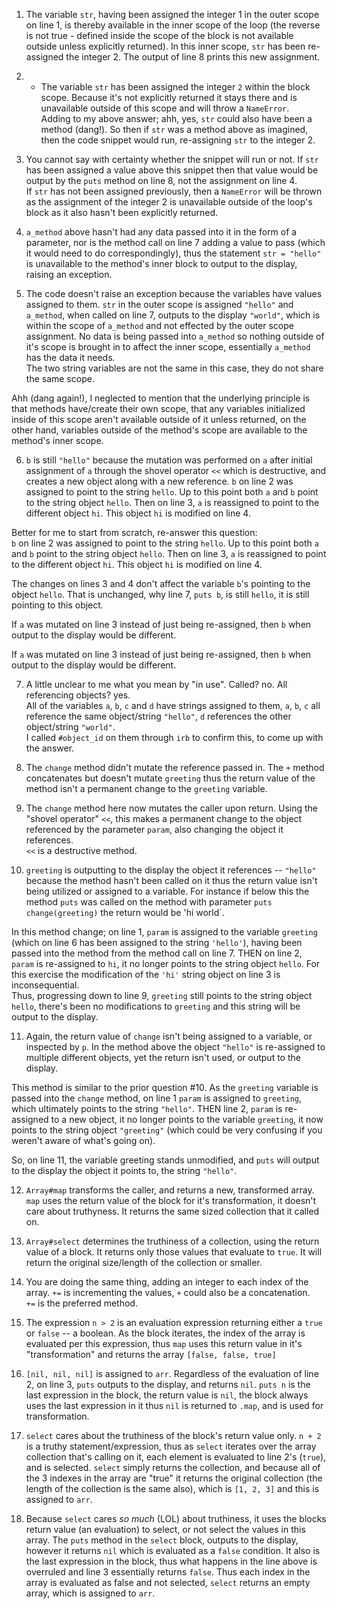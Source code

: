 1. The variable `str`, having been assigned the integer 1 in the outer scope on line 1, is thereby available in the inner scope of the loop (the reverse is not true - defined inside the scope of the block is not available outside unless explicitly returned). In this inner scope, `str` has been re-assigned the integer 2. The output of line 8 prints this new assignment.

2. * The variable `str` has been assigned the integer `2` within the block scope. Because it's not explicitly returned it stays there and is unavailable outside of this scope and will throw a `NameError`.  
Adding to my above answer; ahh, yes, `str` could also have been a method (dang!).  So then if `str` was a method above as imagined, then the code snippet would run, re-assigning `str` to the integer 2.  

3. You cannot say with certainty whether the snippet will run or not. If `str` has been assigned a value above this snippet then that value would be output by the `puts` method on line 8, not the assignment on line 4.  
If `str` has not been assigned previously, then a `NameError` will be thrown as the assignment of the integer 2 is unavailable outside of the loop's block as it also hasn't been explicitly returned.  

4. `a_method` above hasn't had any data passed into it in the form of a parameter, nor is the method call on line 7 adding a value to pass (which it would need to do correspondingly), thus the statement `str = "hello"` is unavailable to the method's inner block to output to the display, raising an exception.  

5. The code doesn't raise an exception because the variables have values assigned to them. `str` in the outer scope is assigned `"hello"` and `a_method`, when called on line 7, outputs to the display `"world"`, which is within the scope of `a_method` and not effected by the outer scope assignment.  No data is being passed into `a_method` so nothing outside of it's scope is brought in to affect the inner scope, essentially `a_method` has the data it needs.  
The two string variables are not the same in this case, they do not share the same scope.  

Ahh (dang again!), I neglected to mention that the underlying principle is that methods have/create their own scope, that any variables initialized inside of this scope aren't available outside of it unless returned, on the other hand, variables outside of the method's scope are available to the method's inner scope.
  
6. `b` is still `"hello"` because the mutation was performed on `a` after initial assignment of `a` through the shovel operator `<<` which is destructive, and creates a new object along with a new reference. 
`b` on line 2 was assigned to point to the string `hello`. Up to this point both `a` and `b` point to the string object `hello`. Then on line 3, `a` is reassigned to point to the different object `hi`. This object `hi` is modified on line 4.   

Better for me to start from scratch, re-answer this question:  
`b` on line 2 was assigned to point to the string `hello`. Up to this point both `a` and `b` point to the string object `hello`. Then on line 3, `a` is reassigned to point to the different object `hi`. This object `hi` is modified on line 4.   

The changes on lines 3 and 4 don't affect the variable `b`'s pointing to the object `hello`. That is unchanged, why line 7, `puts b`, is still `hello`, it is still pointing to this object.  

If `a` was mutated on line 3 instead of just being re-assigned, then `b` when output to the display would be different.

If `a` was mutated on line 3 instead of just being re-assigned, then `b` when output to the display would be different.  

7. A little unclear to me what you mean by "in use". Called? no.  All referencing objects? yes.  
All of the variables `a`, `b`, `c` and `d` have strings assigned to them,  `a`, `b`, `c`  all reference the same object/string `"hello"`, `d` references the other object/string `"world"`.  
I called `#object_id` on them through `irb` to confirm this, to come up with the answer.  

8. The `change` method didn't mutate the reference passed in. The `+` method concatenates but doesn't mutate `greeting` thus the return value of the method isn't a permanent change to the `greeting` variable.  

9. The `change` method here now mutates the caller upon return. Using the "shovel operator" `<<`, this makes a permanent change to the object referenced by the parameter `param`, also changing the object it references.  
`<<` is a destructive method.  

10. `greeting` is outputting to the display the object it references -- `"hello"` because the method hasn't been called on it thus the return value isn't being utilized or assigned to a variable.  For instance if below this the method `puts` was called on the method with parameter `puts change(greeting)` the return would be 'hi world`.  

In this method change; on line 1, `param` is assigned to the variable `greeting` (which on line 6 has been assigned to the string `'hello'`), having been passed into the method from the method call on line 7. THEN on line 2, `param` is re-assigned to `hi`, it no longer points to the string object `hello`. For this exercise the modification of the `'hi'` string object on line 3 is inconsequential.  
Thus, progressing down to line 9, `greeting` still points to the string object `hello`, there's been no modifications to `greeting` and this string will be output to the display.

11. Again, the return value of `change` isn't being assigned to a variable, or inspected by `p`. In the method above the object `"hello"` is re-assigned to multiple different objects, yet the return isn't used, or output to the display.  

This method is similar to the prior question #10. As the `greeting` variable is passed into the `change` method, on line 1 `param` is assigned to `greeting`, which ultimately points to the string `"hello"`. THEN line 2, `param` is re-assigned to a new object, it no longer points to the variable `greeting`,  it now points to the string object `"greeting"` (which could be very confusing if you weren't aware of what's going on).  
  
So, on line 11, the variable greeting stands unmodified, and `puts` will output to the display the object it points to, the string `"hello"`.

12. `Array#map` transforms the caller, and returns a new, transformed array. `map` uses the return value of the block for it's  transformation, it doesn't care about truthyness. It returns the same sized collection that it called on.  
13. `Array#select` determines the truthiness of a collection, using the return value of a block. It returns only those values that evaluate to `true`. It will return the original size/length of the collection or smaller.  
  
14. You are doing the same thing, adding an integer to each index of the array. `+=` is incrementing the values, `+` could also be a concatenation.  
`+=` is the preferred method.  

15. The expression `n > 2` is an evaluation expression returning either a `true` or `false` -- a boolean. As the block iterates, the index of the array is evaluated per this expression, thus `map` uses this return value in it's "transformation" and returns the array `[false, false, true]`  
  
16. `[nil, nil, nil]` is assigned to `arr`.  Regardless of the evaluation of line 2, on line 3, `puts` outputs to the display, and returns `nil`. `puts n` is the last expression in the block, the return value is `nil`, the block always uses the last expression in it thus `nil` is returned to `.map`, and is used for transformation.  

17. `select` cares about the truthiness of the block's return value only. `n + 2` is a truthy statement/expression, thus as `select` iterates over the array collection that's calling on it, each element is evaluated to line 2's (`true`), and is selected. `select` simply returns the collection, and because all of the 3 indexes in the array are "true" it returns the original collection (the length of the collection is the same also), which is  `[1, 2, 3]` and this is assigned to `arr`.  

18. Because `select` cares _so much_ (LOL) about truthiness, it uses the blocks return value (an evaluation) to select, or not select the values in this array. The `puts` method in the `select` block, outputs to the display, however it returns `nil` which is evaluated as a `false` condition. It also is the last expression in the block, thus what happens in the line above is overruled and line 3 essentially returns `false`. Thus each index in the array is evaluated as false and not selected, `select` returns an empty array, which is assigned to `arr`. 